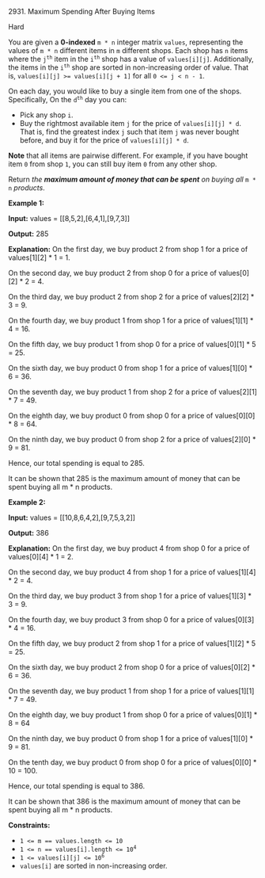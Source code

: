 2931\. Maximum Spending After Buying Items

Hard

You are given a **0-indexed** `m * n` integer matrix `values`, representing the values of `m * n` different items in `m` different shops. Each shop has `n` items where the <code>j<sup>th</sup></code> item in the <code>i<sup>th</sup></code> shop has a value of `values[i][j]`. Additionally, the items in the <code>i<sup>th</sup></code> shop are sorted in non-increasing order of value. That is, `values[i][j] >= values[i][j + 1]` for all `0 <= j < n - 1`.

On each day, you would like to buy a single item from one of the shops. Specifically, On the <code>d<sup>th</sup></code> day you can:

*   Pick any shop `i`.
*   Buy the rightmost available item `j` for the price of `values[i][j] * d`. That is, find the greatest index `j` such that item `j` was never bought before, and buy it for the price of `values[i][j] * d`.

**Note** that all items are pairwise different. For example, if you have bought item `0` from shop `1`, you can still buy item `0` from any other shop.

Return _the **maximum amount of money that can be spent** on buying all_ `m * n` _products_.

**Example 1:**

**Input:** values = [[8,5,2],[6,4,1],[9,7,3]]

**Output:** 285

**Explanation:** On the first day, we buy product 2 from shop 1 for a price of values[1][2] \* 1 = 1. 

On the second day, we buy product 2 from shop 0 for a price of values[0][2] \* 2 = 4. 

On the third day, we buy product 2 from shop 2 for a price of values[2][2] \* 3 = 9. 

On the fourth day, we buy product 1 from shop 1 for a price of values[1][1] \* 4 = 16.

On the fifth day, we buy product 1 from shop 0 for a price of values[0][1] \* 5 = 25. 

On the sixth day, we buy product 0 from shop 1 for a price of values[1][0] \* 6 = 36.

On the seventh day, we buy product 1 from shop 2 for a price of values[2][1] \* 7 = 49. 

On the eighth day, we buy product 0 from shop 0 for a price of values[0][0] \* 8 = 64. 

On the ninth day, we buy product 0 from shop 2 for a price of values[2][0] \* 9 = 81. 

Hence, our total spending is equal to 285. 

It can be shown that 285 is the maximum amount of money that can be spent buying all m \* n products.

**Example 2:**

**Input:** values = [[10,8,6,4,2],[9,7,5,3,2]]

**Output:** 386

**Explanation:** On the first day, we buy product 4 from shop 0 for a price of values[0][4] \* 1 = 2. 

On the second day, we buy product 4 from shop 1 for a price of values[1][4] \* 2 = 4. 

On the third day, we buy product 3 from shop 1 for a price of values[1][3] \* 3 = 9. 

On the fourth day, we buy product 3 from shop 0 for a price of values[0][3] \* 4 = 16. 

On the fifth day, we buy product 2 from shop 1 for a price of values[1][2] \* 5 = 25. 

On the sixth day, we buy product 2 from shop 0 for a price of values[0][2] \* 6 = 36. 

On the seventh day, we buy product 1 from shop 1 for a price of values[1][1] \* 7 = 49. 

On the eighth day, we buy product 1 from shop 0 for a price of values[0][1] \* 8 = 64 

On the ninth day, we buy product 0 from shop 1 for a price of values[1][0] \* 9 = 81. 

On the tenth day, we buy product 0 from shop 0 for a price of values[0][0] \* 10 = 100. 

Hence, our total spending is equal to 386. 

It can be shown that 386 is the maximum amount of money that can be spent buying all m \* n products.

**Constraints:**

*   `1 <= m == values.length <= 10`
*   <code>1 <= n == values[i].length <= 10<sup>4</sup></code>
*   <code>1 <= values[i][j] <= 10<sup>6</sup></code>
*   `values[i]` are sorted in non-increasing order.